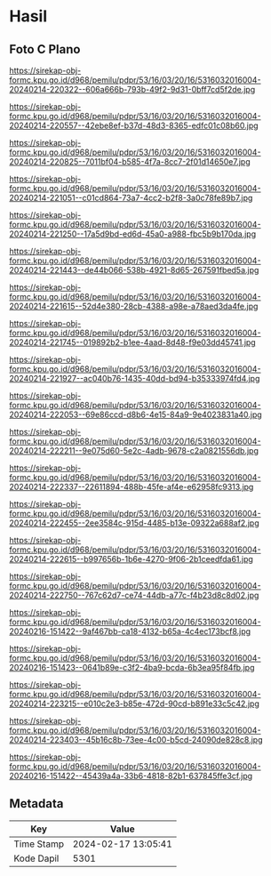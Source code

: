 # Hasil

## Foto C Plano

https://sirekap-obj-formc.kpu.go.id/d968/pemilu/pdpr/53/16/03/20/16/5316032016004-20240214-220322--606a666b-793b-49f2-9d31-0bff7cd5f2de.jpg

https://sirekap-obj-formc.kpu.go.id/d968/pemilu/pdpr/53/16/03/20/16/5316032016004-20240214-220557--42ebe8ef-b37d-48d3-8365-edfc01c08b60.jpg

https://sirekap-obj-formc.kpu.go.id/d968/pemilu/pdpr/53/16/03/20/16/5316032016004-20240214-220825--7011bf04-b585-4f7a-8cc7-2f01d14650e7.jpg

https://sirekap-obj-formc.kpu.go.id/d968/pemilu/pdpr/53/16/03/20/16/5316032016004-20240214-221051--c01cd864-73a7-4cc2-b2f8-3a0c78fe89b7.jpg

https://sirekap-obj-formc.kpu.go.id/d968/pemilu/pdpr/53/16/03/20/16/5316032016004-20240214-221250--17a5d9bd-ed6d-45a0-a988-fbc5b9b170da.jpg

https://sirekap-obj-formc.kpu.go.id/d968/pemilu/pdpr/53/16/03/20/16/5316032016004-20240214-221443--de44b066-538b-4921-8d65-267591fbed5a.jpg

https://sirekap-obj-formc.kpu.go.id/d968/pemilu/pdpr/53/16/03/20/16/5316032016004-20240214-221615--52d4e380-28cb-4388-a98e-a78aed3da4fe.jpg

https://sirekap-obj-formc.kpu.go.id/d968/pemilu/pdpr/53/16/03/20/16/5316032016004-20240214-221745--019892b2-b1ee-4aad-8d48-f9e03dd45741.jpg

https://sirekap-obj-formc.kpu.go.id/d968/pemilu/pdpr/53/16/03/20/16/5316032016004-20240214-221927--ac040b76-1435-40dd-bd94-b35333974fd4.jpg

https://sirekap-obj-formc.kpu.go.id/d968/pemilu/pdpr/53/16/03/20/16/5316032016004-20240214-222053--69e86ccd-d8b6-4e15-84a9-9e4023831a40.jpg

https://sirekap-obj-formc.kpu.go.id/d968/pemilu/pdpr/53/16/03/20/16/5316032016004-20240214-222211--9e075d60-5e2c-4adb-9678-c2a0821556db.jpg

https://sirekap-obj-formc.kpu.go.id/d968/pemilu/pdpr/53/16/03/20/16/5316032016004-20240214-222337--22611894-488b-45fe-af4e-e62958fc9313.jpg

https://sirekap-obj-formc.kpu.go.id/d968/pemilu/pdpr/53/16/03/20/16/5316032016004-20240214-222455--2ee3584c-915d-4485-b13e-09322a688af2.jpg

https://sirekap-obj-formc.kpu.go.id/d968/pemilu/pdpr/53/16/03/20/16/5316032016004-20240214-222615--b997656b-1b6e-4270-9f06-2b1ceedfda61.jpg

https://sirekap-obj-formc.kpu.go.id/d968/pemilu/pdpr/53/16/03/20/16/5316032016004-20240214-222750--767c62d7-ce74-44db-a77c-f4b23d8c8d02.jpg

https://sirekap-obj-formc.kpu.go.id/d968/pemilu/pdpr/53/16/03/20/16/5316032016004-20240216-151422--9af467bb-ca18-4132-b65a-4c4ec173bcf8.jpg

https://sirekap-obj-formc.kpu.go.id/d968/pemilu/pdpr/53/16/03/20/16/5316032016004-20240216-151423--0641b89e-c3f2-4ba9-bcda-6b3ea95f84fb.jpg

https://sirekap-obj-formc.kpu.go.id/d968/pemilu/pdpr/53/16/03/20/16/5316032016004-20240214-223215--e010c2e3-b85e-472d-90cd-b891e33c5c42.jpg

https://sirekap-obj-formc.kpu.go.id/d968/pemilu/pdpr/53/16/03/20/16/5316032016004-20240214-223403--45b16c8b-73ee-4c00-b5cd-24090de828c8.jpg

https://sirekap-obj-formc.kpu.go.id/d968/pemilu/pdpr/53/16/03/20/16/5316032016004-20240216-151422--45439a4a-33b6-4818-82b1-637845ffe3cf.jpg


## Metadata

| Key        | Value               |
| ---------- | ------------------- |
| Time Stamp | 2024-02-17 13:05:41 |
| Kode Dapil | 5301                |



